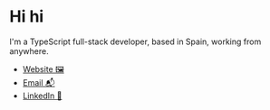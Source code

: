 # Hi hi

I'm a TypeScript full-stack developer, based in Spain, working from anywhere.

- [Website 🖼](https://www.hserrano.me)
- [Email 📬](mailto:hendy@hserrano.me)
- [LinkedIn 💼](https://www.linkedin.com/in/hendy-serrano/)
